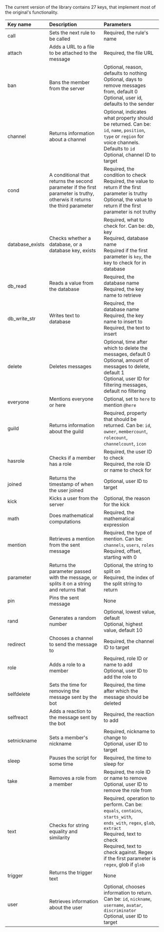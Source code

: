 The current version of the library contains 27 keys, that implement most of the original's functionality.

| Key name | Description | Parameters |
| :- | :- | :- |
| call | Sets the next rule to be called | Required, the rule's name |
| attach | Adds a URL to a file to be attached to the message | Required, the file URL |
| ban | Bans the member from the server | Optional, reason, defaults to nothing<br>Optional, days to remove messages from, default 0<br>Optional, user id, defaults to the sender |
| channel | Returns information about a channel | Optional, indicates what property should be returned. Can be: `id`, `name`, `position`, `type` or `region` for voice channels. Defaults to `id`<br>Optional, channel ID to target |
| cond | A conditional that returns the second parameter if the first parameter is truthy, otherwis it returns the third parameter | Required, the condition to check<br>Required, the value to return if the first parameter is truthy<br>Optional, the value to return if the first parameter is not truthy |
| database_exists | Checks whether a database, or a database key, exists | Required, what to check for. Can be: db, key<br>Required, database name<br>Required if the first parameter is `key`, the key to check for in database |
| db_read | Reads a value from the database | Required, the database name<br>Required, the key name to retrieve |
| db_write_str | Writes text to database | Required, the database name<br>Required, the key name to insert to<br> Required, the text to insert |
| delete | Deletes messages | Optional, time after which to delete the messages, default 0<br>Optional, amount of messages to delete, default 1<br>Optional, user ID for filtering messages, default no filtering |
| everyone | Mentions everyone or here | Optional, set to `here` to mention `@here` |
| guild | Returns information about the guild | Required, property that should be returned. Can be: `id`, `owner`, `membercount`, `rolecount`, `channelcount`, `icon` |
| hasrole | Checks if a member has a role | Required, the user ID to check<br>Required, the role ID or name to check for |
| joined | Returns the timestamp of when the user joined | Optional, user ID to target |
| kick | Kicks a user from the server | Optional, the reason for the kick |
| math | Does mathematical computations | Required, the mathematical expression |
| mention | Retrieves a mention from the sent message | Required, the type of mention. Can be: `channels`, `users`, `roles`<br>Required, offset, starting with 0 |
| parameter | Returns the parameter passed with the message, or splits it on a string and returns that | Optional, the string to split on<br>Required, the index of the split string to return |
| pin | Pins the sent message | None |
| rand | Generates a random number | Optional, lowest value, default <br>Optional, highest value, default 10 |
| redirect | Chooses a channel to send the message to | Required, the channel ID to target |
| role | Adds a role to a member | Required, role ID or name to add<br>Optional, user ID to add the role to |
| selfdelete | Sets the time for removing the message sent by the bot | Required, the time after which the message should be deleted |
| selfreact | Adds a reaction to the message sent by the bot | Required, the reaction to add |
| setnickname | Sets a member's nickname | Required, nickname to change to<br>Optional, user ID to target |
| sleep | Pauses the script for some time | Required, the time to sleep for |
| take | Removes a role from a member | Required, the role ID or name to remove<br>Optional, user ID to remove the role from |
| text | Checks for string equality and similarity | Required, operation to perform. Can be: `equals`, `contains`, `starts_with`, `ends_with`, `regex`, `glob`, `extract`<br>Required, text to check<br>Required, text to check against. Regex if the first parameter is `regex`, glob if `glob` |
| trigger | Returns the trigger text | None |
| user | Retrieves information about the user | Optional, chooses information to return. Can be: `id`, `nickname`, `username`, `avatar`, `discriminator`<br>Optional, user ID to target